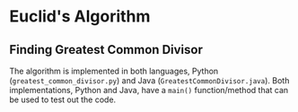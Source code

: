 # Euclid's Algorithm
## Finding Greatest Common Divisor

The algorithm is implemented in both languages, Python (`greatest_common_divisor.py`) and Java (`GreatestCommonDivisor.java`). Both implementations, Python and Java, have a `main()` function/method that can be used to test out the code.
